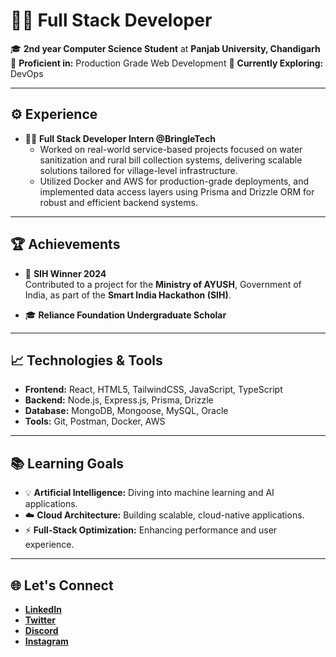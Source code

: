 # 👩‍💻 **Full Stack Developer**

🎓 **2nd year Computer Science Student** at **Panjab University, Chandigarh**
🔧 **Proficient in:** Production Grade Web Development 
🌱 **Currently Exploring:** DevOps

---

## ⚙️ **Experience**

- 🧑‍💻 **Full Stack Developer Intern @BringleTech** 
  - Worked on real-world service-based projects focused on water sanitization and rural bill collection systems,
     delivering scalable solutions tailored for village-level infrastructure.
  - Utilized Docker and AWS for production-grade deployments, and implemented data access layers using
     Prisma and Drizzle ORM for robust and efficient backend systems.
  
---

## 🏆 **Achievements**

- 🏅 **SIH Winner 2024**  
   Contributed to a project for the **Ministry of AYUSH**, Government of India, as part of the **Smart India Hackathon (SIH)**.  

- 🎓 **Reliance Foundation Undergraduate Scholar**  

---

## 📈 **Technologies & Tools**

- **Frontend:** React, HTML5, TailwindCSS, JavaScript, TypeScript  
- **Backend:** Node.js, Express.js, Prisma, Drizzle
- **Database:** MongoDB, Mongoose, MySQL, Oracle  
- **Tools:** Git, Postman, Docker, AWS

---

## 📚 **Learning Goals**

- 💡 **Artificial Intelligence:** Diving into machine learning and AI applications.  
- ☁️ **Cloud Architecture:** Building scalable, cloud-native applications.  
- ⚡ **Full-Stack Optimization:** Enhancing performance and user experience.
  
---

## 🌐 **Let's Connect**

- [**LinkedIn**](https://www.linkedin.com/in/sania-singla)  
- [**Twitter**](https://x.com/sania_singla)  
- [**Discord**](https://discord.com/channels/@sania_singla)  
- [**Instagram**](https://www.instagram.com/sania__singla)  
